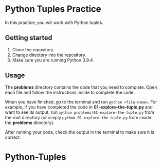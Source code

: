 # Python Tuples Practice

In this practice, you will work with Python tuples.

## Getting started

1. Clone the repository.
2. Change directory into the repository.
3. Make sure you are running Python 3.9.4.

## Usage

The __problems__ directory contains the code that you need to complete. Open
each file and follow the instructions inside to complete the code.

When you have finished, go to the terminal and run `python <file-name>`. For
example, if you have completed the code in __01-explore-the-tuple.py__ and want
to see its output, run `python problems/01-explore-the-tuple.py` from the root
directory (or simply `python 01-explore-the-tuple.py` from inside the
__problems__ directory).

After running your code, check the output in the terminal to make sure it is
correct.
# Python-Tuples
